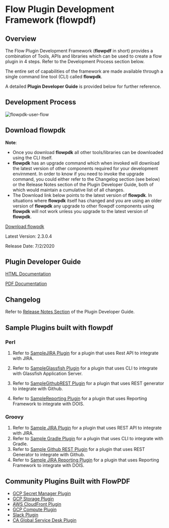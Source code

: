 # Flow Plugin Development Framework (flowpdf)

## Overview
The Flow Plugin Development Framework (**flowpdf** in short) provides a combination of Tools, APIs and libraries which can be used to create a flow plugin in 4 steps. Refer to the Development Process section below.

The entire set of capabilities of the framework are made available through a single command line tool (CLI) called **flowpdk**.

A detailed **Plugin Developer Guide** is provided below for further reference.

## Development Process

![flowpdk-user-flow](https://user-images.githubusercontent.com/6411605/59960113-f55c5980-9477-11e9-89b4-f044b3c56843.png)

## Download flowpdk
**Note**:
- Once you download **flowpdk** all other tools/libraries can be downloaded using the CLI itself.
- **flowpdk** has an upgrade command which when invoked will download the latest version of other components required for your development envirnment. In order to know if you need to invoke the upgrade command, you could either refer to the Changelog section (see below) or the Release Notes section of the Plugin Developer Guide, both of which would maintain a cumulative list of all changes.
- The Download link below points to the latest version of **flowpdk**. In situations where **flowpdk** itself has changed and you are using an older version of **flowpdk** any upgrade to other flowpdf components using **flowpdk** will not work unless you upgrade to the latest version of **flowpdk**.

[Download flowpdk](https://storage.googleapis.com/flowpdf-binaries/flowpdf-cli.zip)

Latest Version: 2.3.0.4

Release Date: 7/2/2020

## Plugin Developer Guide

  [HTML Documentation](https://storage.googleapis.com/flowpdf-binaries/doc/latest/index.html)

  [PDF Documentation](https://storage.googleapis.com/flowpdf-binaries/doc/latest/PluginDeveloperGuide.pdf)

## Changelog

Refer to [Release Notes Section](https://storage.googleapis.com/flowpdf-binaries/doc/latest/releasenotes.html) of the Plugin Developer Guide.

## Sample Plugins built with flowpdf

### Perl

1. Refer to [SampleJIRA Plugin](perl/SampleJIRA/README.md) for a plugin that uses Rest API to integrate with JIRA.

2. Refer to [SampleGlassfish Plugin](perl/SampleGlassfish/README.md) for a plugin that uses CLI to integrate with Glassfish Application Server.

3. Refer to [SampleGithubREST Plugin](perl/SampleGithubREST/README.md) for a plugin that uses REST generator to integrate with Github.

4. Refer to [SampleReporting Plugin](perl/SampleReporting/README.md) for a plugin that uses Reporting Framework to integrate with DOIS.

### Groovy

1. Refer to [Sample JIRA Plugin](groovy/SampleJira/README.md) for a plugin that uses REST API to integrate with JIRA.
2. Refer to [Sample Gradle Plugin](grooovy/SampleGradle/README.md) for a plugin that uses CLI to integrate with Gradle.
3. Refer to [Sample Github REST Plugin](groovy/SampleGithubREST) for a plugin that uses REST Generator to integrate with Github.
4. Refer to [Sample JIRA Reporting Plugin](groovy/SampleJIRAReporting) for a plugin that uses Reporting Framework to integrate with DOIS.


## Community Plugins Built with FlowPDF

* [GCP Secret Manager Plugin](https://github.com/electric-cloud-community/EC-GCP-SecretManager)
* [GCP Storage Plugin](https://github.com/electric-cloud-community/EC-GCP-Storage)
* [AWS CloudFront Plugin](https://github.com/electric-cloud-community/EC-AWS-CloudFront)
* [GCP Compute Plugin](https://github.com/electric-cloud-community/EC-GCP-Provision)
* [Slack Plugin](https://github.com/electric-cloud-community/EC-Slack)
* [CA Global Service Desk Plugin](https://github.com/electric-cloud-community/EC-EC-CAGlobalServiceDesk)
